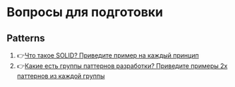 # Вопросы для подготовки

## Patterns

1. :point_right:[Что такое SOLID? Приведите пример на каждый принцип](./patterns/Что_такое_SOLID_Приведите_пример_на_каждый_принцип.md)
1. :point_right:[Какие есть группы паттернов разработки? Приведите примеры 2х паттернов из каждой группы](./patterns/Какие_есть_группы_паттернов_разработки_Приведите_примеры_2х_паттернов_из_каждой_группы.md)